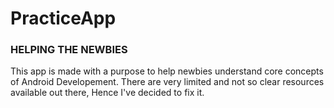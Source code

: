 # PracticeApp

### HELPING THE NEWBIES

This app is made with a purpose to help newbies understand core concepts of Android Developement.
There are very limited and not so clear resources available out there, Hence I've decided to fix it.

